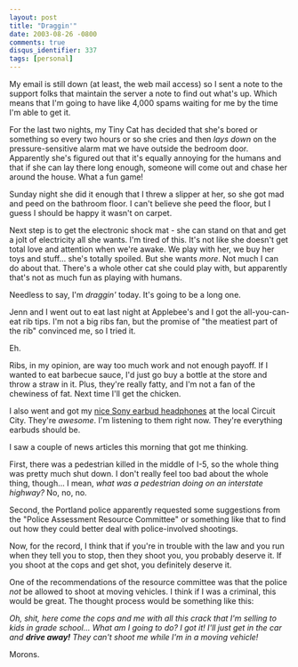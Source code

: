 ```yaml
---
layout: post
title: "Draggin'"
date: 2003-08-26 -0800
comments: true
disqus_identifier: 337
tags: [personal]
---
```

My email is still down (at least, the web mail access) so I sent a note
to the support folks that maintain the server a note to find out what's
up. Which means that I'm going to have like 4,000 spams waiting for me
by the time I'm able to get it.

 For the last two nights, my Tiny Cat has decided that she's bored or
something so every two hours or so she cries and then *lays down* on the
pressure-sensitive alarm mat we have outside the bedroom door.
Apparently she's figured out that it's equally annoying for the humans
and that if she can lay there long enough, someone will come out and
chase her around the house. What a fun game!

 Sunday night she did it enough that I threw a slipper at her, so she
got mad and peed on the bathroom floor. I can't believe she peed the
floor, but I guess I should be happy it wasn't on carpet.

 Next step is to get the electronic shock mat - she can stand on that
and get a jolt of electricity all she wants. I'm tired of this. It's not
like she doesn't get total love and attention when we're awake. We play
with her, we buy her toys and stuff... she's totally spoiled. But she
wants *more*. Not much I can do about that. There's a whole other cat
she could play with, but apparently that's not as much fun as playing
with humans.

 Needless to say, I'm *draggin'* today. It's going to be a long one.

 Jenn and I went out to eat last night at Applebee's and I got the
all-you-can-eat rib tips. I'm not a big ribs fan, but the promise of
"the meatiest part of the rib" convinced me, so I tried it.

 Eh.

 Ribs, in my opinion, are way too much work and not enough payoff. If I
wanted to eat barbecue sauce, I'd just go buy a bottle at the store and
throw a straw in it. Plus, they're really fatty, and I'm not a fan of
the chewiness of fat. Next time I'll get the chicken.

 I also went and got my [nice Sony earbud
headphones](http://www.amazon.com/exec/obidos/ASIN/B000092YQW/mhsvortex)
at the local Circuit City. They're *awesome*. I'm listening to them
right now. They're everything earbuds should be.

 I saw a couple of news articles this morning that got me thinking.

 First, there was a pedestrian killed in the middle of I-5, so the whole
thing was pretty much shut down. I don't really feel too bad about the
whole thing, though... I mean, *what was a pedestrian doing on an
interstate highway?* No, no, no.

 Second, the Portland police apparently requested some suggestions from
the "Police Assessment Resource Committee" or something like that to
find out how they could better deal with police-involved shootings.

 Now, for the record, I think that if you're in trouble with the law and
you run when they tell you to stop, then they shoot you, you probably
deserve it. If you shoot at the cops and get shot, you definitely
deserve it.

 One of the recommendations of the resource committee was that the
police *not* be allowed to shoot at moving vehicles. I think if I was a
criminal, this would be great. The thought process would be something
like this:

 *Oh, shit, here come the cops and me with all this crack that I'm
selling to kids in grade school... What am I going to do? I got it! I'll
just get in the car and **drive away!** They can't shoot me while I'm in
a moving vehicle!*

 Morons.
